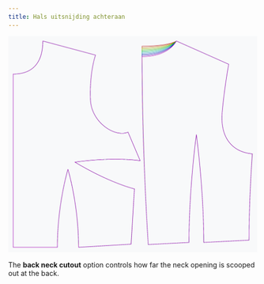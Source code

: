 ```yaml
---
title: Hals uitsnijding achteraan
---
```


![The effect of the back neck cutout option on the pattern](sample.png)

The **back neck cutout** option controls how far the neck opening is scooped out at the back.
